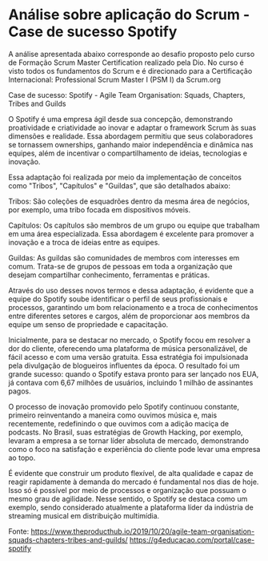 # Análise sobre aplicação do Scrum - Case de sucesso Spotify
A análise apresentada abaixo corresponde ao desafio proposto pelo curso de Formação Scrum Master Certification realizado pela Dio.
No curso é visto todos os fundamentos do Scrum e é direcionado para a Certificação Internacional: Professional Scrum Master I (PSM I) da Scrum.org

Case de sucesso: Spotify - Agile Team Organisation: Squads, Chapters, Tribes and Guilds

O Spotify é uma empresa ágil desde sua concepção, demonstrando proatividade e criatividade ao inovar e adaptar o framework Scrum às suas dimensões e realidade. Essa abordagem permitiu que seus colaboradores se tornassem ownerships, ganhando maior independência e dinâmica nas equipes, além de incentivar o compartilhamento de ideias, tecnologias e inovação.

Essa adaptação foi realizada por meio da implementação de conceitos como "Tribos", "Capítulos" e "Guildas", que são detalhados abaixo:

Tribos: São coleções de esquadrões dentro da mesma área de negócios, por exemplo, uma tribo focada em dispositivos móveis.

Capítulos: Os capítulos são membros de um grupo ou equipe que trabalham em uma área especializada. Essa abordagem é excelente para promover a inovação e a troca de ideias entre as equipes.

Guildas: As guildas são comunidades de membros com interesses em comum. Trata-se de grupos de pessoas em toda a organização que desejam compartilhar conhecimento, ferramentas e práticas.

Através do uso desses novos termos e dessa adaptação, é evidente que a equipe do Spotify soube identificar o perfil de seus profissionais e processos, garantindo um bom relacionamento e a troca de conhecimentos entre diferentes setores e cargos, além de proporcionar aos membros da equipe um senso de propriedade e capacitação.

Inicialmente, para se destacar no mercado, o Spotify focou em resolver a dor do cliente, oferecendo uma plataforma de música personalizável, de fácil acesso e com uma versão gratuita. Essa estratégia foi impulsionada pela divulgação de blogueiros influentes da época. O resultado foi um grande sucesso: quando o Spotify estava pronto para ser lançado nos EUA, já contava com 6,67 milhões de usuários, incluindo 1 milhão de assinantes pagos.

O processo de inovação promovido pelo Spotify continuou constante, primeiro reinventando a maneira como ouvimos música e, mais recentemente, redefinindo o que ouvimos com a adição maciça de podcasts. No Brasil, suas estratégias de Growth Hacking, por exemplo, levaram a empresa a se tornar líder absoluta de mercado, demonstrando como o foco na satisfação e experiência do cliente pode levar uma empresa ao topo.

É evidente que construir um produto flexível, de alta qualidade e capaz de reagir rapidamente à demanda do mercado é fundamental nos dias de hoje. Isso só é possível por meio de processos e organização que possuam o mesmo grau de agilidade. Nesse sentido, o Spotify se destaca como um exemplo, sendo considerado atualmente a plataforma líder da indústria de streaming musical em distribuição multimídia.


Fonte: https://www.theproducthub.io/2019/10/20/agile-team-organisation-squads-chapters-tribes-and-guilds/
       https://g4educacao.com/portal/case-spotify
